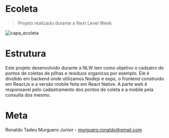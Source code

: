 # Ecoleta
> Projeto realizado durante a Next Level Week

![capa_ecoleta](https://user-images.githubusercontent.com/8752639/83977834-cc77e300-a8d9-11ea-825d-be12709fa260.PNG)

# Estrutura
Este projeto desenvolvido durante a NLW tem como objetivo o cadsatro de pontos de coletas de pilhas e residuos organicos por exemplo.
Ele é dividido em backend onde utilizamos Nodejs e expo, o frontend construido em ReactJs e a versão mobile feita em React Native.
A parte web é responsavel pelo cadastramento dos pontos de coleta e a mobile pela consulta dos mesmo.

# Meta
Ronaldo Tadeu Murguero Junior - murguero.ronaldo@gmail.com
